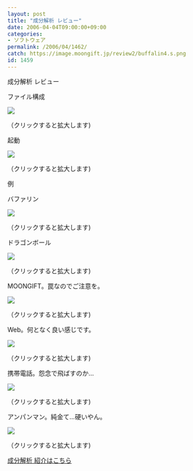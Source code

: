 ```yaml
---
layout: post
title: "成分解析 レビュー"
date: 2006-04-04T09:00:00+09:00
categories:
- ソフトウェア
permalink: /2006/04/1462/
catch: https://image.moongift.jp/review2/buffalin4.s.png
id: 1459
---
```

成分解析 レビュー  
<!--more-->

ファイル構成

  

[![](https://image.moongift.jp/review2/buffalin1.s.png)](https://image.moongift.jp/review2/buffalin1.png)  
  
（クリックすると拡大します)

  

起動

  

[![](https://image.moongift.jp/review2/buffalin2.s.png)](https://image.moongift.jp/review2/buffalin2.png)  
  
（クリックすると拡大します)

  

例

  

バファリン

  

[![](https://image.moongift.jp/review2/buffalin3.s.png)](https://image.moongift.jp/review2/buffalin3.png)  
  
（クリックすると拡大します)

  

ドラゴンボール

  

[![](https://image.moongift.jp/review2/buffalin7.s.png)](https://image.moongift.jp/review2/buffalin7.png)  
  
（クリックすると拡大します)

  

MOONGIFT。罠なのでご注意を。

  

[![](https://image.moongift.jp/review2/buffalin4.s.png)](https://image.moongift.jp/review2/buffalin4.png)  
  
（クリックすると拡大します)

  

Web。何となく良い感じです。

  

[![](https://image.moongift.jp/review2/buffalin5.s.png)](https://image.moongift.jp/review2/buffalin5.png)  
  
（クリックすると拡大します)

  

携帯電話。怨念で飛ばすのか…

  

[![](https://image.moongift.jp/review2/buffalin6.s.png)](https://image.moongift.jp/review2/buffalin6.png)  
  
（クリックすると拡大します)

  

アンパンマン。純金て…硬いやん。

  

[![](https://image.moongift.jp/review2/buffalin8.s.png)](https://image.moongift.jp/review2/buffalin8.png)  
  
（クリックすると拡大します)

  

[成分解析 紹介はこちら](http://fw.moongift.jp/intro/i-1460.html)

